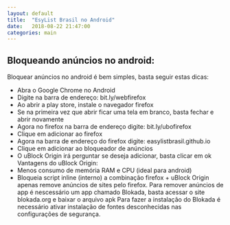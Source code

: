 ```yaml
---
layout: default
title:  "EsyList Brasil no Android"
date:   2018-08-22 21:47:00
categories: main
---
```


## Bloqueando anúncios no android:
Bloquear anúncios no android é bem simples, basta seguir estas dicas:
 - Abra o Google Chrome no Android
 - Digite na barra de endereço: bit.ly/webfirefox
 - Ao abrir a play store, instale o navegador firefox
 - Se na primeira vez que abrir ficar uma tela em branco, basta fechar e abrir novamente
 - Agora no firefox na barra de endereço digite: bit.ly/ubofirefox
 - Clique em adicionar ao firefox
 - Agora na barra de endereço do firefox digite: easylistbrasil.github.io
 - Clique em adicionar ao bloqueador de anúncios
 - O uBlock Origin irá perguntar se deseja adicionar, basta clicar em ok
 Vantagens do uBlock Origin:
  - Menos consumo de memória RAM e CPU (ideal para android)
  - Bloqueia script inline (interno)
  a combinação firefox + uBlock Origin apenas remove anúncios de sites pelo firefox.
  Para remover anúncios de app é nescessário um app chamado Blokada, basta acessar o site blokada.org e baixar o arquivo apk
  Para fazer a instalação do Blokada é necessário ativar instalação de fontes desconhecidas nas configurações de segurança.
